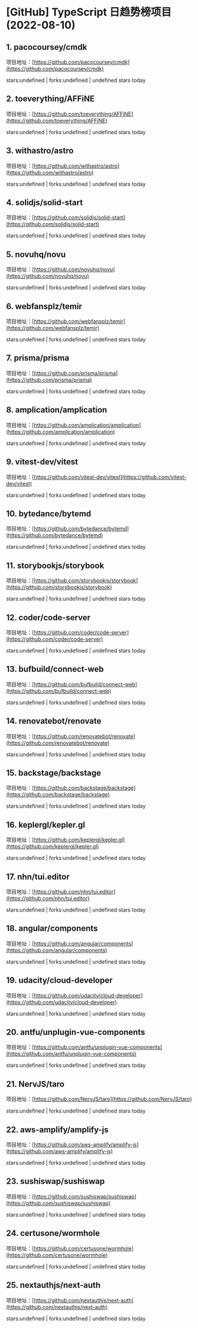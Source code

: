 # [GitHub] TypeScript 日趋势榜项目(2022-08-10)

## 1. pacocoursey/cmdk 

项目地址：[https://github.com/pacocoursey/cmdk](https://github.com/pacocoursey/cmdk)

stars:undefined | forks:undefined | undefined stars today 



## 2. toeverything/AFFiNE 

项目地址：[https://github.com/toeverything/AFFiNE](https://github.com/toeverything/AFFiNE)

stars:undefined | forks:undefined | undefined stars today 



## 3. withastro/astro 

项目地址：[https://github.com/withastro/astro](https://github.com/withastro/astro)

stars:undefined | forks:undefined | undefined stars today 



## 4. solidjs/solid-start 

项目地址：[https://github.com/solidjs/solid-start](https://github.com/solidjs/solid-start)

stars:undefined | forks:undefined | undefined stars today 



## 5. novuhq/novu 

项目地址：[https://github.com/novuhq/novu](https://github.com/novuhq/novu)

stars:undefined | forks:undefined | undefined stars today 



## 6. webfansplz/temir 

项目地址：[https://github.com/webfansplz/temir](https://github.com/webfansplz/temir)

stars:undefined | forks:undefined | undefined stars today 



## 7. prisma/prisma 

项目地址：[https://github.com/prisma/prisma](https://github.com/prisma/prisma)

stars:undefined | forks:undefined | undefined stars today 



## 8. amplication/amplication 

项目地址：[https://github.com/amplication/amplication](https://github.com/amplication/amplication)

stars:undefined | forks:undefined | undefined stars today 



## 9. vitest-dev/vitest 

项目地址：[https://github.com/vitest-dev/vitest](https://github.com/vitest-dev/vitest)

stars:undefined | forks:undefined | undefined stars today 



## 10. bytedance/bytemd 

项目地址：[https://github.com/bytedance/bytemd](https://github.com/bytedance/bytemd)

stars:undefined | forks:undefined | undefined stars today 



## 11. storybookjs/storybook 

项目地址：[https://github.com/storybookjs/storybook](https://github.com/storybookjs/storybook)

stars:undefined | forks:undefined | undefined stars today 



## 12. coder/code-server 

项目地址：[https://github.com/coder/code-server](https://github.com/coder/code-server)

stars:undefined | forks:undefined | undefined stars today 



## 13. bufbuild/connect-web 

项目地址：[https://github.com/bufbuild/connect-web](https://github.com/bufbuild/connect-web)

stars:undefined | forks:undefined | undefined stars today 



## 14. renovatebot/renovate 

项目地址：[https://github.com/renovatebot/renovate](https://github.com/renovatebot/renovate)

stars:undefined | forks:undefined | undefined stars today 



## 15. backstage/backstage 

项目地址：[https://github.com/backstage/backstage](https://github.com/backstage/backstage)

stars:undefined | forks:undefined | undefined stars today 



## 16. keplergl/kepler.gl 

项目地址：[https://github.com/keplergl/kepler.gl](https://github.com/keplergl/kepler.gl)

stars:undefined | forks:undefined | undefined stars today 



## 17. nhn/tui.editor 

项目地址：[https://github.com/nhn/tui.editor](https://github.com/nhn/tui.editor)

stars:undefined | forks:undefined | undefined stars today 



## 18. angular/components 

项目地址：[https://github.com/angular/components](https://github.com/angular/components)

stars:undefined | forks:undefined | undefined stars today 



## 19. udacity/cloud-developer 

项目地址：[https://github.com/udacity/cloud-developer](https://github.com/udacity/cloud-developer)

stars:undefined | forks:undefined | undefined stars today 



## 20. antfu/unplugin-vue-components 

项目地址：[https://github.com/antfu/unplugin-vue-components](https://github.com/antfu/unplugin-vue-components)

stars:undefined | forks:undefined | undefined stars today 



## 21. NervJS/taro 

项目地址：[https://github.com/NervJS/taro](https://github.com/NervJS/taro)

stars:undefined | forks:undefined | undefined stars today 



## 22. aws-amplify/amplify-js 

项目地址：[https://github.com/aws-amplify/amplify-js](https://github.com/aws-amplify/amplify-js)

stars:undefined | forks:undefined | undefined stars today 



## 23. sushiswap/sushiswap 

项目地址：[https://github.com/sushiswap/sushiswap](https://github.com/sushiswap/sushiswap)

stars:undefined | forks:undefined | undefined stars today 



## 24. certusone/wormhole 

项目地址：[https://github.com/certusone/wormhole](https://github.com/certusone/wormhole)

stars:undefined | forks:undefined | undefined stars today 



## 25. nextauthjs/next-auth 

项目地址：[https://github.com/nextauthjs/next-auth](https://github.com/nextauthjs/next-auth)

stars:undefined | forks:undefined | undefined stars today 



